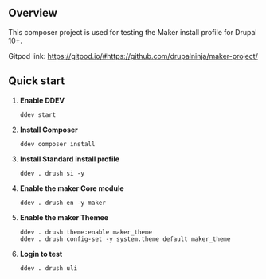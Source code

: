 ## Overview
This composer project is used for testing the Maker install profile for Drupal 10+.

Gitpod link: https://gitpod.io/#https://github.com/drupalninja/maker-project/

## Quick start

1. **Enable DDEV**

   ```shell
   ddev start
   ```

2. **Install Composer**

   ```shell
   ddev composer install
   ```

3. **Install Standard install profile**

   ```shell
   ddev . drush si -y
   ```

2. **Enable the maker Core module**

   ```shell
   ddev . drush en -y maker
   ```

3. **Enable the maker Themee**

   ```shell
   ddev . drush theme:enable maker_theme
   ddev . drush config-set -y system.theme default maker_theme
   ```

4. **Login to test**

   ```shell
   ddev . drush uli
   ```
